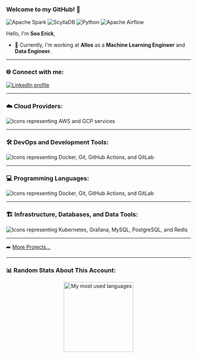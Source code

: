 ### Welcome to my GitHub! 👋
![Apache Spark](https://img.shields.io/badge/Apache%20Spark-FF7F24?logo=apachespark&logoColor=white&style=flat-square)
![ScyllaDB](https://img.shields.io/badge/ScyllaDB-005483?logo=scylladb&logoColor=white&style=flat-square)
![Python](https://img.shields.io/badge/Python-3776AB?logo=python&logoColor=white&style=flat-square)
![Apache Airflow](https://img.shields.io/badge/Apache%20Airflow-5A2D82?logo=apacheairflow&logoColor=white&style=flat-square)

Hello, I'm **Seo Erick**,

- 🔭 Currently, I'm working at **Allos** as a **Machine Learning Engineer** and **Data Engineer**.

---

### 🌐 Connect with me:
<a href="https://www.linkedin.com/in/erickseo" target="_blank">
    <picture>
        <source media="(prefers-color-scheme: dark)" srcset="https://skillicons.dev/icons?i=linkedin&theme=dark">
        <img alt="LinkedIn profile" src="https://skillicons.dev/icons?i=linkedin&theme=light">
    </picture>
</a>

---

### ☁️ Cloud Providers:
<picture>
  <source media="(prefers-color-scheme: dark)" srcset="https://skillicons.dev/icons?i=aws%2Cgcp&theme=dark">
  <img alt="Icons representing AWS and GCP services" src="https://skillicons.dev/icons?i=aws%2Cgcp&theme=light">
</picture>

---

### 🛠️ DevOps and Development Tools:
<picture>
  <source media="(prefers-color-scheme: dark)" srcset="https://skillicons.dev/icons?i=docker%2Cgit%2Cgithubactions%2Cgitlab&theme=dark">
  <img alt="Icons representing Docker, Git, GitHub Actions, and GitLab" src="https://skillicons.dev/icons?i=docker,git,githubactions,gitlab&theme=light">
</picture>


---

### 💻 Programming Languages:

<picture>
  <source media="(prefers-color-scheme: dark)" srcset="https://skillicons.dev/icons?i=python%2Cgo&theme=dark">
  <img alt="Icons representing Docker, Git, GitHub Actions, and GitLab" src="https://skillicons.dev/icons?i=python,go&theme=light">
</picture>

---

### 🏗️ Infrastructure, Databases, and Data Tools:
<picture>
    <source media="(prefers-color-scheme: dark)" srcset="https://skillicons.dev/icons?i=kubernetes%2Cgrafana%2Cmysql%2Cpostgres%2Credis&theme=dark">
    <img alt="Icons representing Kubernetes, Grafana, MySQL, PostgreSQL, and Redis" src="https://skillicons.dev/icons?i=kubernetes%2Cgrafana%2Cmysql%2Cpostgres%2Credis&theme=light">
    
</picture>

---

➡️ [More Projects...](https://github.com/ErickSeo?tab=repositories)

---

### 📊 Random Stats About This Account:
<p align="center">
  <picture>
    <source media="(prefers-color-scheme: dark)" height="190" srcset="https://github-readme-stats.vercel.app/api/top-langs?username=ErickSeo&theme=dark&show_icons=true&locale=en&layout=compact&hide=html">
    <img alt="My most used languages" height="190" src="https://github-readme-stats.vercel.app/api/top-langs?username=ErickSeo&theme=light&show_icons=true&locale=en&layout=compact&hide=html">
  </picture>
</p>
